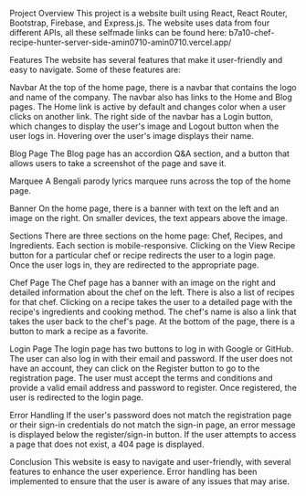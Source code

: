 Project Overview
This project is a website built using React, React Router, Bootstrap, Firebase, and Express.js. The website uses data from four different APIs, all these selfmade links can be found here:
b7a10-chef-recipe-hunter-server-side-amin0710-amin0710.vercel.app/

Features
The website has several features that make it user-friendly and easy to navigate. Some of these features are:

Navbar
At the top of the home page, there is a navbar that contains the logo and name of the company. The navbar also has links to the Home and Blog pages. The Home link is active by default and changes color when a user clicks on another link. The right side of the navbar has a Login button, which changes to display the user's image and Logout button when the user logs in. Hovering over the user's image displays their name.

Blog Page
The Blog page has an accordion Q&A section, and a button that allows users to take a screenshot of the page and save it.

Marquee
A Bengali parody lyrics marquee runs across the top of the home page.

Banner
On the home page, there is a banner with text on the left and an image on the right. On smaller devices, the text appears above the image.

Sections
There are three sections on the home page: Chef, Recipes, and Ingredients. Each section is mobile-responsive. Clicking on the View Recipe button for a particular chef or recipe redirects the user to a login page. Once the user logs in, they are redirected to the appropriate page.

Chef Page
The Chef page has a banner with an image on the right and detailed information about the chef on the left. There is also a list of recipes for that chef. Clicking on a recipe takes the user to a detailed page with the recipe's ingredients and cooking method. The chef's name is also a link that takes the user back to the chef's page. At the bottom of the page, there is a button to mark a recipe as a favorite.

Login Page
The login page has two buttons to log in with Google or GitHub. The user can also log in with their email and password. If the user does not have an account, they can click on the Register button to go to the registration page. The user must accept the terms and conditions and provide a valid email address and password to register. Once registered, the user is redirected to the login page.

Error Handling
If the user's password does not match the registration page or their sign-in credentials do not match the sign-in page, an error message is displayed below the register/sign-in button. If the user attempts to access a page that does not exist, a 404 page is displayed.

Conclusion
This website is easy to navigate and user-friendly, with several features to enhance the user experience. Error handling has been implemented to ensure that the user is aware of any issues that may arise.
